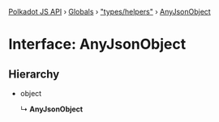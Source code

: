 [Polkadot JS API](../README.md) › [Globals](../globals.md) › ["types/helpers"](../modules/_types_helpers_.md) › [AnyJsonObject](_types_helpers_.anyjsonobject.md)

# Interface: AnyJsonObject

## Hierarchy

* object

  ↳ **AnyJsonObject**
